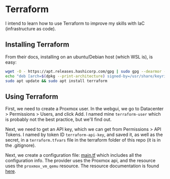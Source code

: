 # Terraform

I intend to learn how to use Terraform to improve my skills with IaC (infrastructure as code). 

## Installing Terraform

From their docs, installing on an ubuntu/Debian host (which WSL is), is easy:

```sh
wget -O - https://apt.releases.hashicorp.com/gpg | sudo gpg --dearmor -o /usr/share/keyrings/hashicorp-archive-keyring.gpg
echo "deb [arch=$(dpkg --print-architecture) signed-by=/usr/share/keyrings/hashicorp-archive-keyring.gpg] https://apt.releases.hashicorp.com $(lsb_release -cs) main" | sudo tee /etc/apt/sources.list.d/hashicorp.list
sudo apt update && sudo apt install terraform
```

## Using Terraform

First, we need to create a Proxmox user. In the webgui, we go to Datacenter > Permissions > Users, and click Add. I named mine `terraform-user` which is probably not the best practice, but we'll find out.

Next, we need to get an API key, which we can get from Permissions > API Tokens. I named by token ID `terraform-api-key`, and saved it, as well as the secret, in a `terraform.tfvars` file in the terraform folder of this repo (it is in the .gitignore). 

Next, we create a configuration file: [main.tf](./main.tf) which includes all the configuration info. The provider uses the Proxmox api, and the resource uses the `proxmox_vm_qemu` resource. The resource documentation is found [here](https://registry.terraform.io/providers/Telmate/proxmox/latest/docs/resources/vm_qemu). 